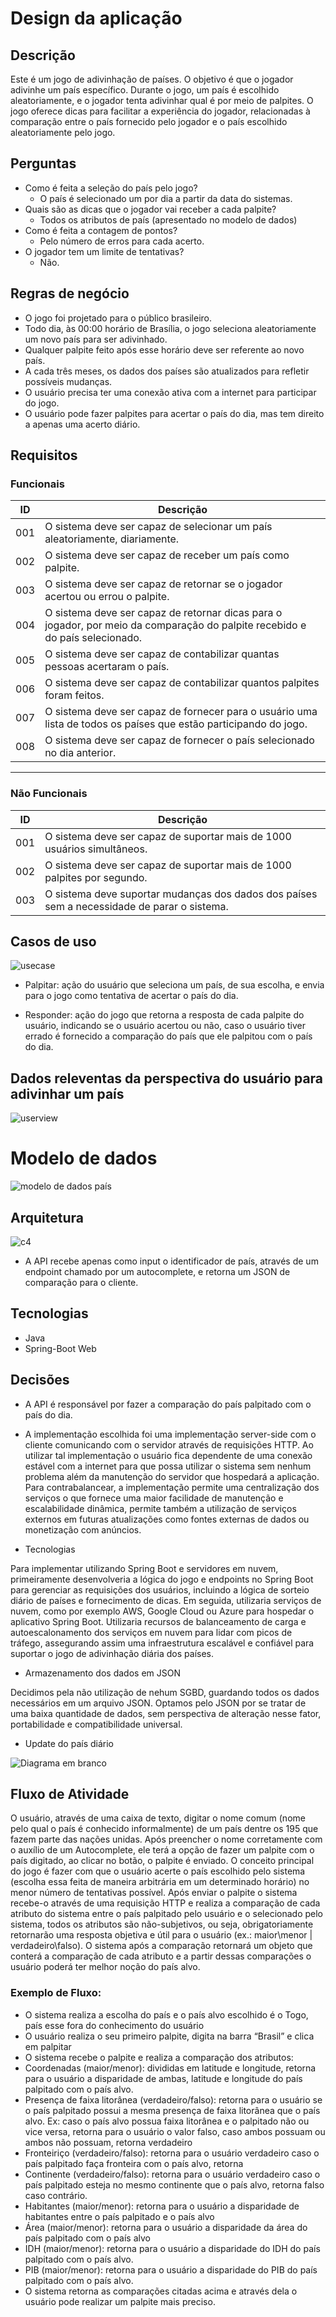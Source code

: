 # Design da aplicação

## Descrição
Este é um jogo de adivinhação de países. O objetivo é que o jogador adivinhe um país específico. Durante o jogo, um país é escolhido aleatoriamente, e o jogador tenta adivinhar qual é por meio de palpites. O jogo oferece dicas para facilitar a experiência do jogador, relacionadas à comparação entre o país fornecido pelo jogador e o país escolhido aleatoriamente pelo jogo.

## Perguntas
- Como é feita a seleção do país pelo jogo?
  - O país é selecionado um por dia a partir da data do sistemas.
- Quais são as dicas que o jogador vai receber a cada palpite?
  - Todos os atributos de país (apresentado no modelo de dados)
- Como é feita a contagem de pontos?
  -  Pelo número de erros para cada acerto.
- O jogador tem um limite de tentativas?
  -  Não.

## Regras de negócio
- O jogo foi projetado para o público brasileiro.
- Todo dia, às 00:00 horário de Brasília, o jogo seleciona aleatoriamente um novo país para ser adivinhado.
- Qualquer palpite feito após esse horário deve ser referente ao novo país.
- A cada três meses, os dados dos países são atualizados para refletir possíveis mudanças.
- O usuário precisa ter uma conexão ativa com a internet para participar do jogo.
- O usuário pode fazer palpites para acertar o país do dia, mas tem direito a apenas uma acerto diário.

## Requisitos
### Funcionais
| ID | Descrição | 
| ------------- | ------------- |
| 001 | O sistema deve ser capaz de selecionar um país aleatoriamente, diariamente.  |
| 002 | O sistema deve ser capaz de receber um país como palpite.  |
| 003 | O sistema deve ser capaz de retornar se o jogador acertou ou errou o palpite.  |
| 004 | O sistema deve ser capaz de retornar dicas para o jogador, por meio da comparação do palpite recebido e do país selecionado. |
| 005 | O sistema deve ser capaz de contabilizar quantas pessoas acertaram o país. |
| 006 | O sistema deve ser capaz de contabilizar quantos palpites foram feitos. |
| 007 | O sistema deve ser capaz de fornecer para o usuário uma lista de todos os países que estão participando do jogo. |
| 008 | O sistema deve ser capaz de fornecer o país selecionado no dia anterior. |

---

### Não Funcionais  
| ID | Descrição | 
| ------------- | ------------- |
| 001 | O sistema deve ser capaz de suportar mais de 1000 usuários simultâneos. |
| 002 | O sistema deve ser capaz de suportar mais de 1000 palpites por segundo. |
| 003 | O sistema deve suportar mudanças dos dados dos países sem a necessidade de parar o sistema. |

## Casos de uso

![usecase](http://www.plantuml.com/plantuml/proxy?cache=no&src=https://raw.githubusercontent.com/nogueiralegacy/ds-2023-02/main/termo/image/plantuml/usecase.puml)

- Palpitar: ação do usuário que seleciona um país, de sua escolha, e envia para o jogo como tentativa de acertar o país do dia.

- Responder: ação do jogo que retorna a resposta de cada palpite do usuário, indicando se o usuário acertou ou não, caso o usuário tiver errado é fornecido a comparação do país que ele palpitou com o país do dia.

## Dados releventas da perspectiva do usuário para adivinhar um país
![userview](/termo/image/pais.png)

# Modelo de dados
![modelo de dados país](/termo/image/DER-new.png)

## Arquitetura
![c4](/termo/image/C4-Termo.png)

- A API recebe apenas como input o identificador de país, através de um endpoint chamado por um autocomplete, e retorna um JSON de comparação para o cliente.

## Tecnologias
- Java
- Spring-Boot Web

## Decisões
- A API é responsável por fazer a comparação do país palpitado com o país do dia. 

- A implementação escolhida foi uma implementação server-side com o cliente comunicando com o servidor através de requisições HTTP. Ao utilizar tal implementação o usuário fica dependente de uma conexão estável com a internet para que possa utilizar o sistema sem nenhum problema além da manutenção do servidor que hospedará a aplicação. Para contrabalancear, a implementação permite uma centralização dos serviços o que fornece uma maior facilidade de manutenção e escalabilidade dinâmica, permite também a utilização de serviços externos em futuras atualizações como fontes externas de dados ou monetização com anúncios.

- Tecnologias  

Para implementar utilizando Spring Boot e servidores em nuvem, primeiramente desenvolveria a lógica do jogo e endpoints no Spring Boot para gerenciar as requisições dos usuários, incluindo a lógica de sorteio diário de países e fornecimento de dicas. Em seguida, utilizaria serviços de nuvem, como por exemplo  AWS, Google Cloud ou Azure para hospedar o aplicativo Spring Boot. Utilizaria recursos de balanceamento de carga e autoescalonamento dos serviços em nuvem para lidar com picos de tráfego, assegurando assim uma infraestrutura escalável e confiável para suportar o jogo de adivinhação diária dos países.

- Armazenamento dos dados em JSON  

Decidimos pela não utilização de nehum SGBD, guardando todos os dados necessários em um arquivo JSON. Optamos pelo JSON por se tratar de uma baixa quantidade de dados, sem perspectiva de alteração nesse fator, portabilidade e compatibilidade universal.

- Update do país diário

![Diagrama em branco](https://github.com/nogueiralegacy/ds-2023-02/assets/75807715/8d3e77c6-2c34-480b-b3e5-b23c3990e7dd)


## Fluxo de Atividade

O usuário, através de uma caixa de texto, digitar o nome comum (nome pelo qual o país é conhecido informalmente) de um país dentre os 195 que fazem parte das nações unidas. Após preencher o nome corretamente com o auxílio de um Autocomplete, ele terá a opção de fazer um palpite com o país digitado, ao clicar no botão, o palpite é enviado. O conceito principal do jogo é fazer com que o usuário acerte o país escolhido pelo sistema (escolha essa feita de maneira arbitrária em um determinado horário) no menor número de tentativas possível. Após enviar o palpite o sistema recebe-o através de uma requisição HTTP e realiza a comparação de cada atributo do sistema entre o país palpitado pelo usuário e o selecionado pelo sistema, todos os atributos são não-subjetivos, ou seja, obrigatoriamente retornarão uma resposta objetiva e útil para o usuário (ex.: maior\menor | verdadeiro\falso).
O sistema após a comparação retornará um objeto que conterá a comparação de cada atributo e a partir dessas comparações o usuário poderá ter melhor noção do país alvo.

### Exemplo de Fluxo:
- O sistema realiza a escolha do país e o país alvo escolhido é o Togo, país esse fora do conhecimento do usuário
- O usuário realiza o seu primeiro palpite, digita na barra “Brasil” e clica em palpitar
- O sistema recebe o palpite e realiza a comparação dos atributos:
- Coordenadas (maior/menor): divididas em latitude e longitude, retorna para o usuário a disparidade de ambas, latitude e longitude do país palpitado com o país alvo.
- Presença de faixa litorânea (verdadeiro/falso): retorna para o usuário se o país palpitado possui a mesma presença de faixa litorânea que o país alvo. Ex: caso o país alvo possua faixa litorânea e o palpitado não ou vice versa, retorna para o usuário o valor falso, caso ambos possuam ou ambos não possuam, retorna verdadeiro
- Fronteiriço (verdadeiro/falso): retorna para o usuário verdadeiro caso o país palpitado faça fronteira com o país alvo, retorna
- Continente (verdadeiro/falso): retorna para o usuário verdadeiro caso o país palpitado esteja no mesmo continente que o país alvo, retorna falso caso contrário.
- Habitantes (maior/menor): retorna para o usuário a disparidade de habitantes entre o país palpitado e o país alvo
- Área (maior/menor): retorna para o usuário a disparidade da área do país palpitado com o país alvo
- IDH  (maior/menor): retorna para o usuário a disparidade do IDH do país palpitado com o país alvo.
- PIB (maior/menor): retorna para o usuário a disparidade do PIB do país palpitado com o país alvo.
- O sistema retorna as comparações citadas acima e através dela o usuário pode realizar um palpite mais preciso.
